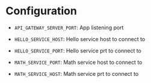# Configuration
- `API_GATEWAY_SERVER_PORT`: App listening port

- `HELLO_SERVICE_HOST`: Hello service host to connect to
- `HELLO_SERVICE_PORT`: Hello service prt to connect to

- `MATH_SERVICE_PORT`: Math service host to connect to
- `MATH_SERVICE_HOST`: Math service prt to connect to